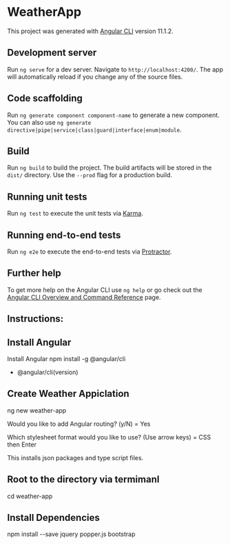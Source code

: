 # WeatherApp

This project was generated with [Angular CLI](https://github.com/angular/angular-cli) version 11.1.2.

## Development server

Run `ng serve` for a dev server. Navigate to `http://localhost:4200/`. The app will automatically reload if you change any of the source files.

## Code scaffolding

Run `ng generate component component-name` to generate a new component. You can also use `ng generate directive|pipe|service|class|guard|interface|enum|module`.

## Build

Run `ng build` to build the project. The build artifacts will be stored in the `dist/` directory. Use the `--prod` flag for a production build.

## Running unit tests

Run `ng test` to execute the unit tests via [Karma](https://karma-runner.github.io).

## Running end-to-end tests

Run `ng e2e` to execute the end-to-end tests via [Protractor](http://www.protractortest.org/).

## Further help

To get more help on the Angular CLI use `ng help` or go check out the [Angular CLI Overview and Command Reference](https://angular.io/cli) page.

## Instructions:

## Install Angular
Install Angular npm install -g @angular/cli

+ @angular/cli(version)

## Create Weather Appiclation
ng new weather-app

Would you like to add Angular routing? (y/N) = Yes

Which stylesheet format would you like to use? (Use arrow keys) = CSS then Enter

This installs json packages and type script files.

## Root to the directory via termimanl
cd weather-app

## Install Dependencies
npm install --save jquery popper.js bootstrap


